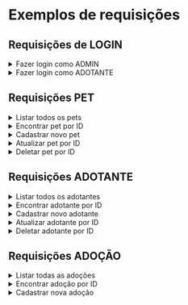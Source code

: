 # Exemplos de requisições

## Requisições de LOGIN

<details><summary>Fazer login como ADMIN</summary>


1. No endereço `http://localhost:3001/login`, crie uma requisição POST.
2. Na secão Body coloque os dados de login do ADMIN abaixo ou de qualquer outro admin cadastrado:
    ```json
    {
    "email": "admin@admin.com",
    "password": "admin123"
    }
   ```
3. Faça a requisição.
</details>


<details><summary>Fazer login como ADOTANTE</summary>

1. No endereço `http://localhost:3001/login`, crie uma requisição POST.
2. Na secão Body coloque os dados de login de um ADOTANTE cadastrado, como no exemplo abaixo:
    ```json
   {
    "email": "<EMAIL_DO_ADOTANTE_CADASTRADO>",
    "password": "SENHA_DO_ADOTANTE_CADASTRADO"
    }
   ```
3. Faça a requisição.
</details>



## Requisições PET

<details><summary>Listar todos os pets</summary>

1. No endereço `http://localhost:3001/pet`, crie uma requisição GET.
2. Faça a requisição.
</details>

<details><summary>Encontrar pet por ID</summary>

1. No endereço `http://localhost:3001/pet/:id`, crie uma requisição GET.
2. No campo `id` da seção Params coloque um id de um pet já cadastrado.
3. Faça a requisição.
</details>

<details><summary>Cadastrar novo pet</summary>

1. No endereço `http://localhost:3001/pet`, crie uma requisição POST.
2. Na seção Body coloque os dados do pet que deseja cadastrar. Exemplo abaixo com o randomizador do Insomnia:
   ```json
   {
    "name": "{% faker 'randomFirstName' %}",
    "species": "SNAKE",
    "birth_date": "{% faker 'randomDatePast' %}",
    "description": "{% faker 'randomLoremSentence' %}",
    "size": "LARGE",
    "personality": "CALM"
   }
   ```
3. Na seção Auth, selecione o Bearer Token e coloque o token do ADMIN.
   ```
   Obs.: O insomnia já veio programado para usar o ultimo tonken gerado pela requisição de login do ADMIN.
   ```
4. Faça a requisição.
</details>

<details><summary>Atualizar pet por ID</summary>

1. No endereço `http://localhost:3001/pet/:id`, crie uma requisição PUT.
2. No campo `id` da seção Params coloque um id de um pet já cadastrado.
3. Na seção Body coloque os dados do pet que deseja atualizar. Exemplo mudando o tamanho:
   ```json
    {
    "size": "MEDIUM"
    }
   ```
4. Na seção Auth, selecione o Bearer Token e coloque o token do ADMIN.
   ```
   Obs.: O insomnia já veio programado para usar o ultimo tonken gerado pela requisição de login do ADMIN.
   ```
5. Faça a requisição.
</details>

<details><summary>Deletar pet por ID</summary>

1. No endereço `http://localhost:3001/pet/:id`, crie uma requisição DELETE.
2. No campo `id` da seção Params coloque um id de um pet já cadastrado.
3. Na seção Auth, selecione o Bearer Token e coloque o token do ADMIN.
   ```
   Obs.: O insomnia já veio programado para usar o ultimo tonken gerado pela requisição de login do ADMIN.
   ```
4. Faça a requisição.
</details>



## Requisições ADOTANTE

<details><summary>Listar todos os adotantes</summary>

1. No endereço `http://localhost:3001/adopter`, crie uma requisição GET.
2. Na seção Auth, selecione o Bearer Token e coloque o token do ADMIN.
   ```
   Obs.: O insomnia já veio programado para usar o ultimo tonken gerado pela requisição de login do ADMIN.
   ```
3. Faça a requisição.

</details>

<details><summary>Encontrar adotante por ID</summary>

1. No endereço `http://localhost:3001/adopter/:id`, crie uma requisição GET.
2. No campo `id` da seção Params coloque um id de um adotante já cadastrado.
3. Na seção Auth, selecione o Bearer Token e coloque o token do ADMIN.
   ```
   Obs.: O insomnia já veio programado para usar o ultimo tonken gerado pela requisição de login do ADMIN.
   ```
4. Faça a requisição.
</details>

<details><summary>Cadastrar novo adotante</summary>

1. No endereço `http://localhost:3001/adopter`, crie uma requisição POST.
2. Na seção Body coloque os dados do adotante que deseja cadastrar. Exemplo abaixo com o randomizador do Insomnia:
   ```json
   {
    "name": "{% faker 'randomFullName' %}",
    "email": "{% faker 'randomEmail' %}",
    "password": "{% faker 'randomPassword' %}",
    "phone": "64 99999-9999",
    "adress": {
        "street": "{% faker 'randomStreetName' %}",
        "number": "123",
        "neighborhood": "{% faker 'randomStreetName' %}",
        "city": "{% faker 'randomCity' %}"
        }
    }
   ```
3. Faça a requisição.
</details>

<details><summary>Atualizar adotante por ID</summary>

1. No endereço `http://localhost:3001/adopter/:id`, crie uma requisição PUT.
2. No campo `id` da seção Params coloque um id de um adotante já cadastrado.
3. Na seção Body coloque os dados do adotante que deseja atualizar. Exemplo mudando o nome da rua:
   ```json
    {
    "adress": {
        "street": "Nova rua"
        }
    }
   ```
4. Na seção Auth, selecione o Bearer Token e coloque o token do ADMIN.
   ```
   Obs.: O insomnia já veio programado para usar o ultimo tonken gerado pela requisição de login do ADMIN.
   ```
5. Faça a requisição.
</details>

<details><summary>Deletar adotante por ID</summary>

1. No endereço `http://localhost:3001/adopter/:id`, crie uma requisição DELETE.
2. No campo `id` da seção Params coloque um id de um adotante já cadastrado.
3. Na seção Auth, selecione o Bearer Token e coloque o token do ADMIN.
   ```
   Obs.: O insomnia já veio programado para usar o ultimo tonken gerado pela requisição de login do ADMIN.
   ```
4. Faça a requisição.
</details>



## Requisições ADOÇÃO

<details><summary>Listar todas as adoções</summary>

1. No endereço `http://localhost:3001/adoption`, crie uma requisição GET.
2. Na seção Auth, selecione o Bearer Token e coloque o token do ADMIN.
   ```
   Obs.: O insomnia já veio programado para usar o ultimo tonken gerado pela requisição de login do ADMIN.
   ```
3. Faça a requisição.
</details>

<details><summary>Encontrar adoção por ID</summary>

1. No endereço `http://localhost:3001/adoption/:id`, crie uma requisição GET.
2. No campo `id` da seção Params coloque um id de um pet já cadastrado.
3. Na seção Auth, selecione o Bearer Token e coloque o token do ADMIN.
   ```
   Obs.: O insomnia já veio programado para usar o ultimo tonken gerado pela requisição de login do ADMIN.
   ```
4. Faça a requisição.
</details>

<details><summary>Cadastrar nova adoção</summary>

1. No endereço `http://localhost:3001/adoption`, crie uma requisição POST.
2. Na seção Body coloque os dados da adoção que deseja cadastrar, como no exemplo abaixo:
   ```json
   {
    "pet_id": "<ID_PET_CADASTRADO>",
    "adopter_id": "<ID_ADOTANTE_CADASTRADO>"
   }
   ```
3. Na seção Auth, selecione o Bearer Token e coloque o token do ADMIN.
   ```
   Obs.: O insomnia já veio programado para usar o ultimo tonken gerado pela requisição de login do ADMIN.
   ```
4. Faça a requisição.
</details>
